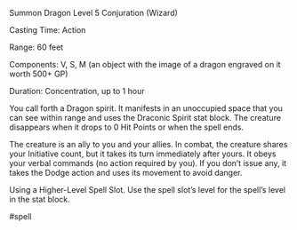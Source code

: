 Summon Dragon
Level 5 Conjuration (Wizard)

Casting Time: Action

Range: 60 feet

Components: V, S, M (an object with the image of a dragon engraved on it worth 500+ GP)

Duration: Concentration, up to 1 hour

You call forth a Dragon spirit. It manifests in an unoccupied space that you can see within range and uses the Draconic Spirit stat block. The creature disappears when it drops to 0 Hit Points or when the spell ends.

The creature is an ally to you and your allies. In combat, the creature shares your Initiative count, but it takes its turn immediately after yours. It obeys your verbal commands (no action required by you). If you don’t issue any, it takes the Dodge action and uses its movement to avoid danger.

Using a Higher-Level Spell Slot. Use the spell slot’s level for the spell’s level in the stat block.

#spell